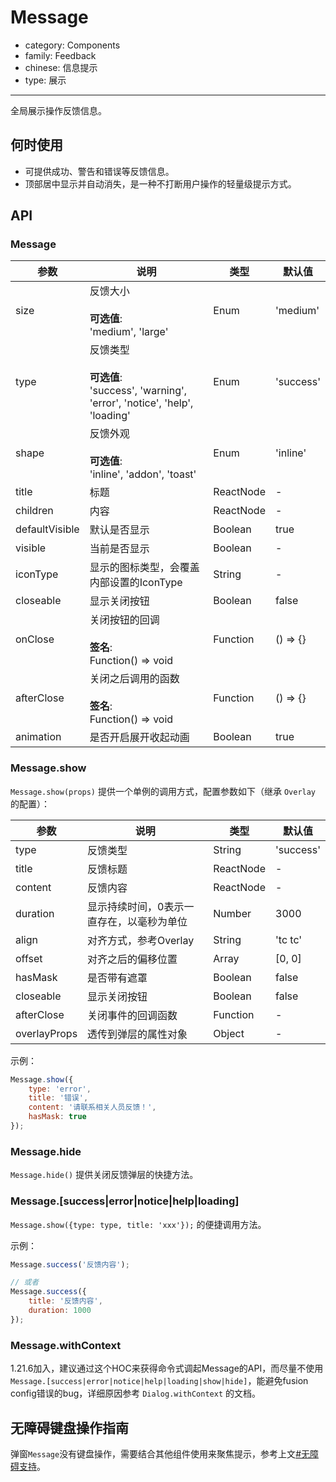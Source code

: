 # Message

-   category: Components
-   family: Feedback
-   chinese: 信息提示
-   type: 展示

---

全局展示操作反馈信息。

## 何时使用

-   可提供成功、警告和错误等反馈信息。
-   顶部居中显示并自动消失，是一种不打断用户操作的轻量级提示方式。

## API

### Message

| 参数             | 说明                                                                                 | 类型        | 默认值       |
| -------------- | ---------------------------------------------------------------------------------- | --------- | --------- |
| size           | 反馈大小<br><br>**可选值**:<br>'medium', 'large'                                          | Enum      | 'medium'  |
| type           | 反馈类型<br><br>**可选值**:<br>'success', 'warning', 'error', 'notice', 'help', 'loading' | Enum      | 'success' |
| shape          | 反馈外观<br><br>**可选值**:<br>'inline', 'addon', 'toast'                                 | Enum      | 'inline'  |
| title          | 标题                                                                                 | ReactNode | -         |
| children       | 内容                                                                                 | ReactNode | -         |
| defaultVisible | 默认是否显示                                                                             | Boolean   | true      |
| visible        | 当前是否显示                                                                             | Boolean   | -         |
| iconType       | 显示的图标类型，会覆盖内部设置的IconType                                                           | String    | -         |
| closeable      | 显示关闭按钮                                                                             | Boolean   | false     |
| onClose        | 关闭按钮的回调<br><br>**签名**:<br>Function() => void                                       | Function  | () => {}  |
| afterClose     | 关闭之后调用的函数<br><br>**签名**:<br>Function() => void                                     | Function  | () => {}  |
| animation      | 是否开启展开收起动画                                                                         | Boolean   | true      |

<!-- api-extra-start -->

### Message.show

`Message.show(props)` 提供一个单例的调用方式，配置参数如下（继承 `Overlay` 的配置）：

| 参数           | 说明                    | 类型        | 默认值       |
| ------------ | --------------------- | --------- | --------- |
| type         | 反馈类型                  | String    | 'success' |
| title        | 反馈标题                  | ReactNode | -         |
| content      | 反馈内容                  | ReactNode | -         |
| duration     | 显示持续时间，0表示一直存在，以毫秒为单位 | Number    | 3000      |
| align        | 对齐方式，参考Overlay        | String    | 'tc tc'   |
| offset       | 对齐之后的偏移位置             | Array     | [0, 0]    |
| hasMask      | 是否带有遮罩                | Boolean   | false     |
| closeable    | 显示关闭按钮                | Boolean   | false     |
| afterClose   | 关闭事件的回调函数             | Function  | -         |
| overlayProps | 透传到弹层的属性对象            | Object    | -         |

示例：

```js
Message.show({
    type: 'error',
    title: '错误',
    content: '请联系相关人员反馈！',
    hasMask: true
});
```

### Message.hide

`Message.hide()` 提供关闭反馈弹层的快捷方法。

### Message.[success|error|notice|help|loading]

`Message.show({type: type, title: 'xxx'});` 的便捷调用方法。

示例：

```js
Message.success('反馈内容');

// 或者
Message.success({
    title: '反馈内容',
    duration: 1000
});
```

### Message.withContext

1.21.6加入，建议通过这个HOC来获得命令式调起Message的API，而尽量不使用 `Message.[success|error|notice|help|loading|show|hide]`，能避免fusion config错误的bug，详细原因参考 `Dialog.withContext` 的文档。

<!-- api-extra-end -->

## 无障碍键盘操作指南

弹窗`Message`没有键盘操作，需要结合其他组件使用来聚焦提示，参考上文[#无障碍支持](#accessibility-container)。
